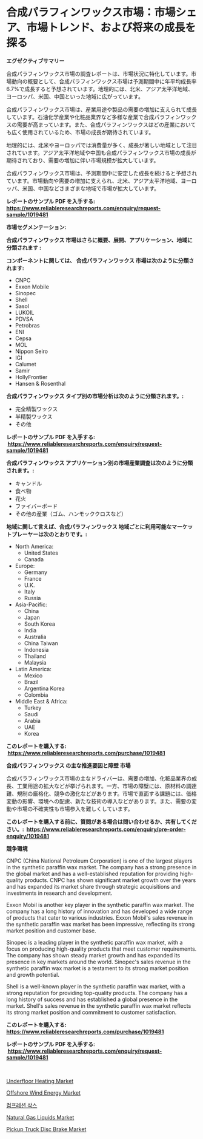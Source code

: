 <p><h1>合成パラフィンワックス市場：市場シェア、市場トレンド、および将来の成長を探る</h1></p><p><strong>エグゼクティブサマリー</strong></p>
<p><p>合成パラフィンワックス市場の調査レポートは、市場状況に特化しています。市場動向の概要として、合成パラフィンワックス市場は予測期間中に年平均成長率 6.7%で成長すると予想されています。地理的には、北米、アジア太平洋地域、ヨーロッパ、米国、中国といった地域に広がっています。</p><p>合成パラフィンワックス市場は、産業用途や製品の需要の増加に支えられて成長しています。石油化学産業や化粧品業界など多様な産業で合成パラフィンワックスの需要が高まっています。また、合成パラフィンワックスはどの産業においても広く使用されているため、市場の成長が期待されています。</p><p>地理的には、北米やヨーロッパでは消費量が多く、成長が著しい地域として注目されています。アジア太平洋地域や中国も合成パラフィンワックス市場の成長が期待されており、需要の増加に伴い市場規模が拡大しています。</p><p>合成パラフィンワックス市場は、予測期間中に安定した成長を続けると予想されています。市場動向や需要の増加に支えられ、北米、アジア太平洋地域、ヨーロッパ、米国、中国などさまざまな地域で市場が拡大しています。</p></p>
<p><strong>レポートのサンプル PDF を入手する: <a href="https://www.reliableresearchreports.com/enquiry/request-sample/1019481">https://www.reliableresearchreports.com/enquiry/request-sample/1019481</a></strong></p>
<p><strong>市場セグメンテーション:</strong></p>
<p><strong> 合成パラフィンワックス 市場はさらに概要、展開、アプリケーション、地域に分類されます :</strong></p>
<p><strong>コンポーネントに関しては、 合成パラフィンワックス 市場は次のように分類されます: &nbsp;</strong></p>
<p><ul><li>CNPC</li><li>Exxon Mobile</li><li>Sinopec</li><li>Shell</li><li>Sasol</li><li>LUKOIL</li><li>PDVSA</li><li>Petrobras</li><li>ENI</li><li>Cepsa</li><li>MOL</li><li>Nippon Seiro</li><li>IGI</li><li>Calumet</li><li>Samir</li><li>HollyFrontier</li><li>Hansen & Rosenthal</li></ul></p>
<p><strong> 合成パラフィンワックス タイプ別の市場分析は次のように分類されます。:</strong></p>
<p><ul><li>完全精製ワックス</li><li>半精製ワックス</li><li>その他</li></ul></p>
<p><strong>レポートのサンプル PDF を入手する: &nbsp;<a href="https://www.reliableresearchreports.com/enquiry/request-sample/1019481">https://www.reliableresearchreports.com/enquiry/request-sample/1019481</a></strong></p>
<p><strong> 合成パラフィンワックス アプリケーション別の市場産業調査は次のように分類されます。:</strong></p>
<p><ul><li>キャンドル</li><li>食べ物</li><li>花火</li><li>ファイバーボード</li><li>その他の産業（ゴム、ハンモッククロスなど）</li></ul></p>
<p><strong>地域に関して言えば、合成パラフィンワックス 地域ごとに利用可能なマーケットプレーヤーは次のとおりです。:</strong></p>
<p><ul>
    <li>
        North America:
        <ul>
            <li>United States</li>
            <li>Canada</li>
        </ul>
    </li>
    <li>
        Europe:
        <ul>
            <li>Germany</li>
            <li>France</li>
            <li>U.K.</li>
            <li>Italy</li>
            <li>Russia</li>
        </ul>
    </li>
    <li>
        Asia-Pacific:
        <ul>
            <li>China</li>
            <li>Japan</li>
            <li>South Korea</li>
            <li>India</li>
            <li>Australia</li>
            <li>China Taiwan</li>
            <li>Indonesia</li>
            <li>Thailand</li>
            <li>Malaysia</li>
        </ul>
    </li>
    <li>
        Latin America:
        <ul>
            <li>Mexico</li>
            <li>Brazil</li>
            <li>Argentina Korea</li>
            <li>Colombia</li>
        </ul>
    </li>
    <li>
        Middle East & Africa:
        <ul>
            <li>Turkey</li>
            <li>Saudi</li>
            <li>Arabia</li>
            <li>UAE</li>
            <li>Korea</li>
        </ul>
    </li>
    </ul></p>
<p><strong>このレポートを購入する: &nbsp;<a href="https://www.reliableresearchreports.com/purchase/1019481">https://www.reliableresearchreports.com/purchase/1019481</a></strong></p>
<p><strong>合成パラフィンワックス の主な推進要因と障壁 市場</strong></p>
<p><p>合成パラフィンワックス市場の主なドライバーは、需要の増加、化粧品業界の成長、工業用途の拡大などが挙げられます。一方、市場の障壁には、原材料の調達難、規制の厳格化、競争の激化などがあります。市場で直面する課題には、価格変動の影響、環境への配慮、新たな技術の導入などがあります。また、需要の変動や市場の不確実性も市場参入を難しくしています。</p></p>
<p><strong>このレポートを購入する前に、質問がある場合は問い合わせるか、共有してください。:&nbsp; <a href="https://www.reliableresearchreports.com/enquiry/pre-order-enquiry/1019481">https://www.reliableresearchreports.com/enquiry/pre-order-enquiry/1019481</a></strong></p>
<p><strong>競争環境</strong></p>
<p><p>CNPC (China National Petroleum Corporation) is one of the largest players in the synthetic paraffin wax market. The company has a strong presence in the global market and has a well-established reputation for providing high-quality products. CNPC has shown significant market growth over the years and has expanded its market share through strategic acquisitions and investments in research and development.</p><p>Exxon Mobil is another key player in the synthetic paraffin wax market. The company has a long history of innovation and has developed a wide range of products that cater to various industries. Exxon Mobil's sales revenue in the synthetic paraffin wax market has been impressive, reflecting its strong market position and customer base.</p><p>Sinopec is a leading player in the synthetic paraffin wax market, with a focus on producing high-quality products that meet customer requirements. The company has shown steady market growth and has expanded its presence in key markets around the world. Sinopec's sales revenue in the synthetic paraffin wax market is a testament to its strong market position and growth potential.</p><p>Shell is a well-known player in the synthetic paraffin wax market, with a strong reputation for providing top-quality products. The company has a long history of success and has established a global presence in the market. Shell's sales revenue in the synthetic paraffin wax market reflects its strong market position and commitment to customer satisfaction.</p></p>
<p><strong>このレポートを購入する: &nbsp; <a href="https://www.reliableresearchreports.com/purchase/1019481">https://www.reliableresearchreports.com/purchase/1019481</a></strong></p>
<p><strong>レポートのサンプル PDF を入手する: &nbsp;<a href="https://www.reliableresearchreports.com/enquiry/request-sample/1019481">https://www.reliableresearchreports.com/enquiry/request-sample/1019481</a></strong><strong></strong></p>
<p>&nbsp;</p>
<p><p><a href="https://view.publitas.com/reportprime-1/underfloor-heating-market-size-furnishes-valuable-information-encompassing-market-share-market-trends-and-projections-spanning-from-2024-to-2031/">Underfloor Heating Market</a></p><p><a href="https://github.com/johnbach50/Market-Research-Report-List-2/blob/main/offshore-wind-energy-market.md">Offshore Wind Energy Market</a></p><p><a href="https://github.com/vsap75a286l/Market-Research-Report-List-1/blob/main/854896814730.md">컴프레션 삭스</a></p><p><a href="https://github.com/lylyparadise/Market-Research-Report-List-2/blob/main/natural-gas-liquids-market.md">Natural Gas Liquids Market</a></p><p><a href="https://issuu.com/reportprime-2/docs/pickup-truck-disc-brake-market-size-2030.pptx">Pickup Truck Disc Brake Market</a></p></p>